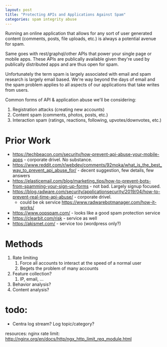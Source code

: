 ```yaml
---
layout: post
title: "Protecting APIs and Applications Against Spam"
categories: spam integrity abuse
---
```


Running an online application that allows for any sort of user generated content (comments, posts, file uploads, etc.) is always a potential avenue for spam.

Same goes with rest/graphql/other APIs that power your single page or mobile apps. These APIs are publically available given they're used by publically distributed apps and are thus open for spam.

Unfortunately the term spam is largely associated with email and spam research is largely email based. We're way beyond the days of email and the spam problem applies to all aspects of our applications that take writes from users.

Common forms of API & application abuse we'll be considering:
1. Registration attacks (creating new accounts)
2. Content spam (comments, photos, posts, etc.)
3. Interaction spam (ratings, reactions, following, upvotes/downvotes, etc.)

# Prior Work

* https://techbeacon.com/security/how-prevent-api-abuse-your-mobile-apps - corporate drivel. No substance.
* https://www.reddit.com/r/webdev/comments/92moka/what_is_the_best_way_to_prevent_api_abuse_for/ - decent suggestion, few details, few answers
* https://elasticemail.com/blog/marketing_tips/how-to-prevent-bots-from-spamming-your-sign-up-forms - not bad. Largely signup focused.
* https://blog.radware.com/security/applicationsecurity/2019/04/how-to-prevent-real-time-api-abuse/ - corporate drivel.
   * could be ok service https://www.radwarebotmanager.com/how-it-works/
* https://www.oopspam.com/ - looks like a good spam protection service
* https://clearbit.com/risk - service as well
* https://akismet.com/ - service too (wordpress only?)


# Methods
1. Rate limiting
   1. Force all accounts to interact at the speed of a normal user
   2. Begets the problem of many accounts
2. Feature collection?
   1. IP, email, ...
3. Behavior analysis?
4. Content analysis?

# todo:
* Centra log stream? Log topic/category?

resources:
nginx rate limit: http://nginx.org/en/docs/http/ngx_http_limit_req_module.html
